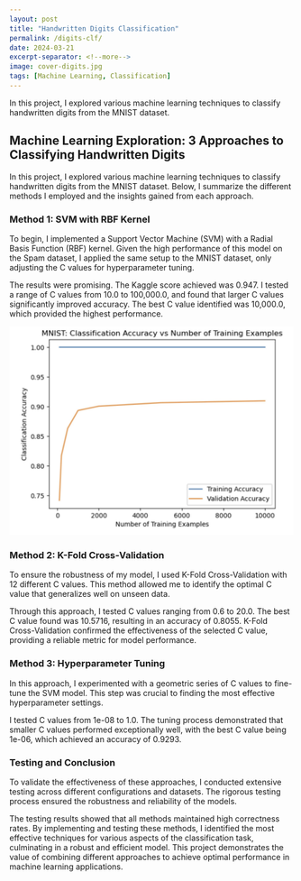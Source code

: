 ```yaml
---
layout: post
title: "Handwritten Digits Classification"
permalink: /digits-clf/
date: 2024-03-21
excerpt-separator: <!--more-->
image: cover-digits.jpg
tags: [Machine Learning, Classification]
---
```

In this project, I explored various machine learning techniques to classify handwritten digits from the MNIST dataset. 

<!--more-->

## Machine Learning Exploration: 3 Approaches to Classifying Handwritten Digits

In this project, I explored various machine learning techniques to classify handwritten digits from the MNIST dataset. Below, I summarize the different methods I employed and the insights gained from each approach.

### Method 1: SVM with RBF Kernel

To begin, I implemented a Support Vector Machine (SVM) with a Radial Basis Function (RBF) kernel. Given the high performance of this model on the Spam dataset, I applied the same setup to the MNIST dataset, only adjusting the C values for hyperparameter tuning.

The results were promising. The Kaggle score achieved was 0.947. I tested a range of C values from 10.0 to 100,000.0, and found that larger C values significantly improved accuracy. The best C value identified was 10,000.0, which provided the highest performance.

![SVM Classification](../images/digit-clf.png)
### Method 2: K-Fold Cross-Validation

To ensure the robustness of my model, I used K-Fold Cross-Validation with 12 different C values. This method allowed me to identify the optimal C value that generalizes well on unseen data.

Through this approach, I tested C values ranging from 0.6 to 20.0. The best C value found was 10.5716, resulting in an accuracy of 0.8055. K-Fold Cross-Validation confirmed the effectiveness of the selected C value, providing a reliable metric for model performance.

### Method 3: Hyperparameter Tuning

In this approach, I experimented with a geometric series of C values to fine-tune the SVM model. This step was crucial to finding the most effective hyperparameter settings.

I tested C values from 1e-08 to 1.0. The tuning process demonstrated that smaller C values performed exceptionally well, with the best C value being 1e-06, which achieved an accuracy of 0.9293.

### Testing and Conclusion

To validate the effectiveness of these approaches, I conducted extensive testing across different configurations and datasets. The rigorous testing process ensured the robustness and reliability of the models.

The testing results showed that all methods maintained high correctness rates. By implementing and testing these methods, I identified the most effective techniques for various aspects of the classification task, culminating in a robust and efficient model. This project demonstrates the value of combining different approaches to achieve optimal performance in machine learning applications.

